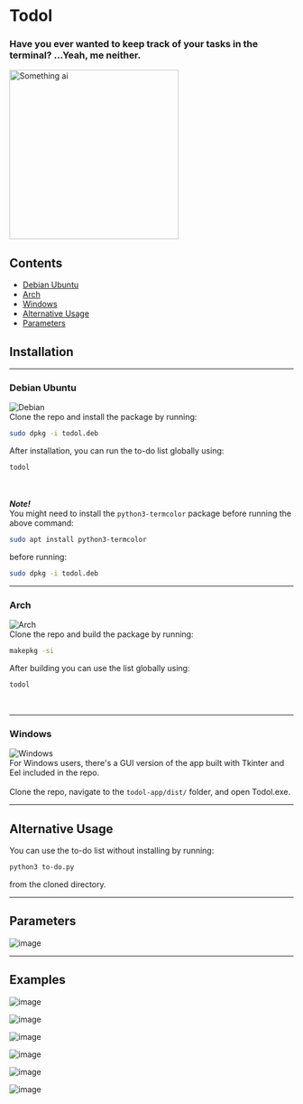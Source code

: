 # Todol

### Have you ever wanted to keep track of your tasks in the terminal? ...Yeah, me neither.

<img src="https://github.com/user-attachments/assets/7e53124d-b362-4fad-af00-ad03633d0ef6" alt="Something ai" width=300px>

## Contents
- [Debian Ubuntu](#debian-ubuntu)
- [Arch](#arch)
- [Windows](#windows)
- [Alternative Usage](#alternative-usage)
- [Parameters](#parameters)

## Installation

---

### Debian Ubuntu
![Debian](https://img.shields.io/badge/Debian-C81D25?style=for-the-badge&logo=debian&logoColor=white)
<br>
Clone the repo and install the package by running:
```bash
sudo dpkg -i todol.deb
```
   After installation, you can run the to-do list globally using:
```bash
todol
```

<br><br>
   ___Note!___
<br>
   You might need to install the <code>python3-termcolor</code> package before running the above command:
```bash
sudo apt install python3-termcolor
```
before running:<br>
```bash
sudo dpkg -i todol.deb
```

---

### Arch
![Arch](https://img.shields.io/badge/Arch_Linux-1793D1?style=for-the-badge&logo=arch-linux&logoColor=white)
<br>
Clone the repo and build the package by running:
```bash
makepkg -si
```
After building you can use the list globally using:
```bash
todol
```
<br>

---

### Windows
![Windows](https://img.shields.io/badge/Windows-0078D6?style=for-the-badge&logo=windows&logoColor=white)
<br>
For Windows users, there's a GUI version of the app built with Tkinter and Eel included in the repo.
<br><br>
Clone the repo, navigate to the <code>todol-app/dist/</code> folder, and open Todol.exe.
   
---

## Alternative Usage
You can use the to-do list without installing by running:

```bash
python3 to-do.py
```
from the cloned directory.

---

## Parameters
![image](https://github.com/user-attachments/assets/3466a504-52ea-4344-9b39-9aeebd25c851)

---

## Examples

![image](https://github.com/user-attachments/assets/00d86376-1582-4736-88ba-5b50d253de03)

![image](https://github.com/user-attachments/assets/17f61730-72ab-47c2-b61e-ef6fd15e4269)

![image](https://github.com/user-attachments/assets/1dbca0a6-ca57-4292-931d-89f486a69530)

![image](https://github.com/user-attachments/assets/01fb6072-f073-44ce-991e-4b545a8ca14d)

![image](https://github.com/user-attachments/assets/ea944eb9-1b08-41e7-a02e-cd64421724a8)

![image](https://github.com/user-attachments/assets/fdb7c8ee-8000-47b5-9e8a-f1d08badd5b9)
